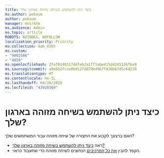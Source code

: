 ```yaml
---
title: כיצד ניתן להשתמש בשיחה מזוהה בארגון שלך
ms.author: pebaum
author: pebaum
manager: mnirkhe
ms.audience: Admin
ms.topic: article
ROBOTS: NOINDEX, NOFOLLOW
localization_priority: Priority
ms.collection: Adm_O365
ms.custom:
- "9002506"
- "4859"
ms.openlocfilehash: 2faf0140317ddfeb2a1ff1abe415d4245126fba9
ms.sourcegitcommit: a9e6b2fcce8bd12fd079ed967f426b67d5c6d239
ms.translationtype: HT
ms.contentlocale: he-IL
ms.lasthandoff: 04/28/2020
ms.locfileid: "43928389"
---
```

# <a name="how-can-caller-id-be-used-in-your-organization"></a>כיצד ניתן להשתמש בשיחה מזוהה בארגון שלך?

האם ברצונך לקבוע את התצורה של שיחה מזוהה עבור המשתמשים שלך?

- ראה [כיצד ניתן להשתמש בשיחה מזוהה בארגון שלך?](https://docs.microsoft.com/microsoftteams/how-can-caller-id-be-used-in-your-organization)
- הקפד להבין [את כל המרכיבים](https://docs.microsoft.com/microsoftteams/more-about-calling-line-id-and-calling-party-name) הנחוצים לשיחה מזוהה כדי שתעבוד כראוי.
